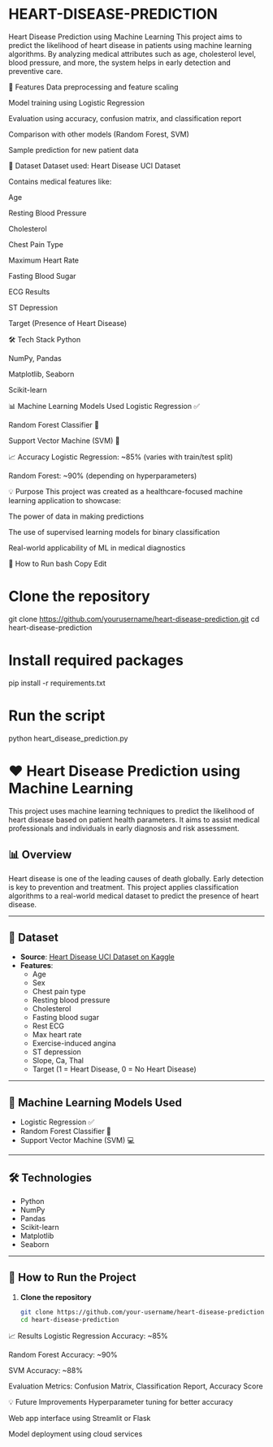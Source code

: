 # HEART-DISEASE-PREDICTION
Heart Disease Prediction using Machine Learning
This project aims to predict the likelihood of heart disease in patients using machine learning algorithms. By analyzing medical attributes such as age, cholesterol level, blood pressure, and more, the system helps in early detection and preventive care.

📌 Features
Data preprocessing and feature scaling

Model training using Logistic Regression

Evaluation using accuracy, confusion matrix, and classification report

Comparison with other models (Random Forest, SVM)

Sample prediction for new patient data

📂 Dataset
Dataset used: Heart Disease UCI Dataset

Contains medical features like:

Age

Resting Blood Pressure

Cholesterol

Chest Pain Type

Maximum Heart Rate

Fasting Blood Sugar

ECG Results

ST Depression

Target (Presence of Heart Disease)

🛠️ Tech Stack
Python

NumPy, Pandas

Matplotlib, Seaborn

Scikit-learn

📊 Machine Learning Models Used
Logistic Regression ✅

Random Forest Classifier 🌲

Support Vector Machine (SVM) 🧠

📈 Accuracy
Logistic Regression: ~85% (varies with train/test split)

Random Forest: ~90% (depending on hyperparameters)

💡 Purpose
This project was created as a healthcare-focused machine learning application to showcase:

The power of data in making predictions

The use of supervised learning models for binary classification

Real-world applicability of ML in medical diagnostics

🚀 How to Run
bash
Copy
Edit
# Clone the repository
git clone https://github.com/yourusername/heart-disease-prediction.git
cd heart-disease-prediction

# Install required packages
pip install -r requirements.txt

# Run the script
python heart_disease_prediction.py

# ❤️ Heart Disease Prediction using Machine Learning

This project uses machine learning techniques to predict the likelihood of heart disease based on patient health parameters. It aims to assist medical professionals and individuals in early diagnosis and risk assessment.

## 📊 Overview

Heart disease is one of the leading causes of death globally. Early detection is key to prevention and treatment. This project applies classification algorithms to a real-world medical dataset to predict the presence of heart disease.

---

## 📁 Dataset

- **Source**: [Heart Disease UCI Dataset on Kaggle](https://www.kaggle.com/datasets/fedesoriano/heart-failure-prediction)
- **Features**:
  - Age
  - Sex
  - Chest pain type
  - Resting blood pressure
  - Cholesterol
  - Fasting blood sugar
  - Rest ECG
  - Max heart rate
  - Exercise-induced angina
  - ST depression
  - Slope, Ca, Thal
  - Target (1 = Heart Disease, 0 = No Heart Disease)

---

## 🧠 Machine Learning Models Used

- Logistic Regression ✅
- Random Forest Classifier 🌲
- Support Vector Machine (SVM) 💻

---

## 🛠️ Technologies

- Python
- NumPy
- Pandas
- Scikit-learn
- Matplotlib
- Seaborn

---

## 🚀 How to Run the Project

1. **Clone the repository**
   ```bash
   git clone https://github.com/your-username/heart-disease-prediction.git
   cd heart-disease-prediction

📈 Results
Logistic Regression Accuracy: ~85%

Random Forest Accuracy: ~90%

SVM Accuracy: ~88%

Evaluation Metrics: Confusion Matrix, Classification Report, Accuracy Score

💡 Future Improvements
Hyperparameter tuning for better accuracy

Web app interface using Streamlit or Flask

Model deployment using cloud services

